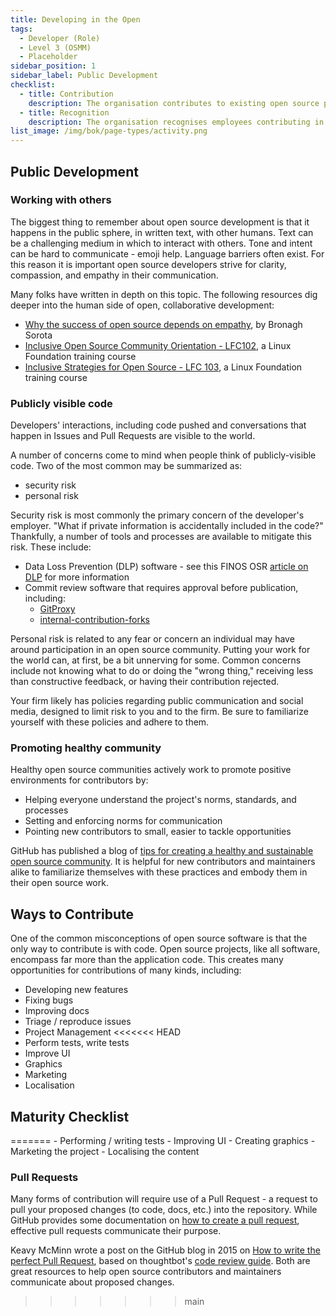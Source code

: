 ```yaml
---
title: Developing in the Open
tags: 
  - Developer (Role)
  - Level 3 (OSMM)
  - Placeholder
sidebar_position: 1
sidebar_label: Public Development
checklist:
  - title: Contribution
    description: The organisation contributes to existing open source projects
  - title: Recognition
    description: The organisation recognises employees contributing in their own time
list_image: /img/bok/page-types/activity.png
---
```


## Public Development

### Working with others

The biggest thing to remember about open source development is that it happens in the public sphere, in written text, with other humans. Text can be a challenging medium in which to interact with others. Tone and intent can be hard to communicate - emoji help. Language barriers often exist. For this reason it is important open source developers strive for clarity, compassion, and empathy in their communication.

Many folks have written in depth on this topic. The following resources dig deeper into the human side of open, collaborative development:

* [Why the success of open source depends on empathy](https://opensource.com/article/21/2/open-source-empathy), by Bronagh Sorota
* [Inclusive Open Source Community Orientation - LFC102](https://trainingportal.linuxfoundation.org/courses/inclusive-open-source-community-orientation-lfc102), a Linux Foundation training course
* [Inclusive Strategies for Open Source - LFC 103](https://trainingportal.linuxfoundation.org/courses/inclusive-strategies-for-open-source-lfc103), a Linux Foundation training course

### Publicly visible code

Developers' interactions, including code pushed and conversations that happen in Issues and Pull Requests are visible to the world.

A number of concerns come to mind when people think of publicly-visible code. Two of the most common may be summarized as:

* security risk
* personal risk

Security risk is most commonly the primary concern of the developer's employer. "What if private information is accidentally included in the code?" Thankfully, a number of tools and processes are available to mitigate this risk. These include:

* Data Loss Prevention (DLP) software - see this FINOS OSR [article on DLP](https://osr.finos.org/docs/bok/Artifacts/DLP-Software) for more information
* Commit review software that requires approval before publication, including:
  * [GitProxy](https://github.com/finos/git-proxy)
  * [internal-contribution-forks](https://github.com/github-community-projects/internal-contribution-forks)

Personal risk is related to any fear or concern an individual may have around participation in an open source community. Putting your work for the world can, at first, be a bit unnerving for some. Common concerns include not knowing what to do or doing the "wrong thing," receiving less than constructive feedback, or having their contribution rejected.

Your firm likely has policies regarding public communication and social media, designed to limit risk to you and to the firm. Be sure to familiarize yourself with these policies and adhere to them.

### Promoting healthy community

Healthy open source communities actively work to promote positive environments for contributors by:

* Helping everyone understand the project's norms, standards, and processes
* Setting and enforcing norms for communication
* Pointing new contributors to small, easier to tackle opportunities

GitHub has published a blog of [tips for creating a healthy and sustainable open source community](https://github.blog/2022-07-07-healthy-and-sustainable-communities/). It is helpful for new contributors and maintainers alike to familiarize themselves with these practices and embody them in their open source work.

## Ways to Contribute

One of the common misconceptions of open source software is that the only way to contribute is with code. Open source projects, like all software, encompass far more than the application code. This creates many opportunities for contributions of many kinds, including:

- Developing new features
- Fixing bugs
- Improving docs
- Triage / reproduce issues
- Project Management
<<<<<<< HEAD
- Perform tests, write tests
- Improve UI
- Graphics 
- Marketing
- Localisation


## Maturity Checklist

<ArticleChecklist checklist={frontMatter.checklist} title={frontMatter.title} />
=======
- Performing / writing tests
- Improving UI
- Creating graphics 
- Marketing the project
- Localising the content

### Pull Requests

Many forms of contribution will require use of a Pull Request - a request to pull your proposed changes (to code, docs, etc.) into the repository. While GitHub provides some documentation on [how to create a pull request](https://docs.github.com/en/pull-requests/collaborating-with-pull-requests/proposing-changes-to-your-work-with-pull-requests/creating-a-pull-request), effective pull requests communicate their purpose.

Keavy McMinn wrote a post on the GitHub blog in 2015 on [How to write the perfect Pull Request](https://github.blog/2015-01-21-how-to-write-the-perfect-pull-request/), based on thoughtbot's [code review guide](https://github.com/thoughtbot/guides/tree/main/code-review). Both are great resources to help open source contributors and maintainers communicate about proposed changes.
>>>>>>> main
